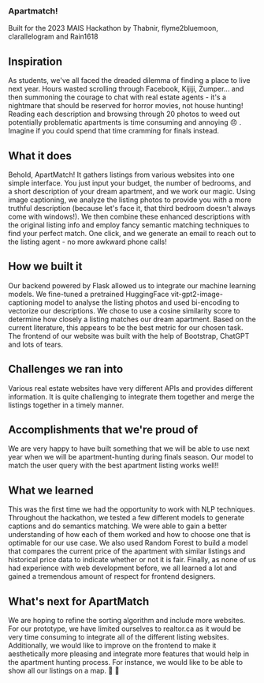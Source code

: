### Apartmatch!

Built for the 2023 MAIS Hackathon by Thabnir, flyme2bluemoon, clarallelogram and Rain1618
## Inspiration

As students, we've all faced the dreaded dilemma of finding a place to live next year. Hours wasted scrolling through Facebook, Kijiji, Zumper... and then summoning the courage to chat with real estate agents - it's a nightmare that should be reserved for horror movies, not house hunting! Reading each description and browsing through 20 photos to weed out potentially problematic apartments is time consuming and annoying :angry: . Imagine if you could spend that time cramming for finals instead.

## What it does
Behold, ApartMatch! It gathers listings from various websites into one simple interface. You just input  your budget, the number of bedrooms, and a short description of your dream apartment, and we work our magic. Using image captioning, we analyze the listing photos to provide you with a more truthful description (because let's face it, that third bedroom doesn't always come with windows!). We then combine these enhanced descriptions with the original listing info and employ fancy semantic matching techniques to find your perfect match. One click, and we generate an email to reach out to the listing agent - no more awkward phone calls!

## How we built it
Our backend powered by Flask allowed us to integrate our machine learning models. We fine-tuned a pretrained HuggingFace vit-gpt2-image-captioning model to analyse the listing photos and used bi-encoding to vectorize our descriptions. We chose to use a cosine similarity score to determine how closely a listing matches our dream apartment. Based on the current literature, this appears to be the best metric for our chosen task. The frontend of our website was built with the help of Bootstrap, ChatGPT and lots of tears. 

## Challenges we ran into
Various real estate websites have very different APIs and provides different information. It is quite challenging to integrate them together and merge the listings together in a timely manner.  

## Accomplishments that we're proud of
We are very happy to have built something that we will be able to use next year when we will be apartment-hunting during finals season. Our model to match the user query with the best apartment listing works well!! 

## What we learned
This was the first time we had the opportunity to work with NLP techniques. Throughout the hackathon, we tested a few different models to generate captions and do semantics matching. We were able to gain a better understanding of how each of them worked and how to choose one that is optimable for our use case. We also used Random Forest to build a model that compares the current price of the apartment with similar listings and historical price data to indicate whether or not it is fair. Finally, as none of us had experience with web development before, we all learned a lot and gained a tremendous amount of respect for frontend designers. 

## What's next for ApartMatch
We are hoping to refine the sorting algorithm and include more websites. For our prototype, we have limited ourselves to realtor.ca as it would be very time consuming to integrate all of the different listing websites. Additionally, we would like to improve on the frontend to make it aesthetically more pleasing and integrate more features that would help in the apartment hunting process. For instance, we would like to be able to show all our listings on a map. :rocket: :house_with_garden:
